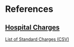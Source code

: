 # References

## [Hospital Charges](https://www.inova.org/loudoun-surgery-center)  
[List of Standard Charges (CSV)](https://www.inova.org/upload/docs/Patients%20and%20Visitors/pricing/CDM-pricing-transparency-122418.csv)  